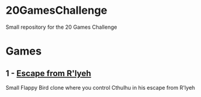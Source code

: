 # 20GamesChallenge
Small repository for the 20 Games Challenge

# Games
## 1 - [Escape from R'lyeh](https://c0d3m4nc3r.itch.io/escape-from-rlyeh)
Small Flappy Bird clone where you control Cthulhu in his escape from R'lyeh
